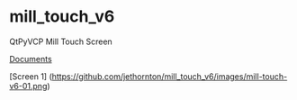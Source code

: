 # mill_touch_v6
QtPyVCP Mill Touch Screen

[Documents](https://jethornton.github.io/mill_touch_v6)

[Screen 1] (https://github.com/jethornton/mill_touch_v6/images/mill-touch-v6-01.png)
